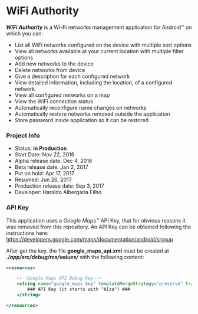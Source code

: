# **WiFi Authority**

**_WiFi Authority_** is a Wi-Fi networks management application for Android™ on which you can:

- List all WiFi networks configured on the device with multiple sort options
- View all networks available at your current location with multiple filter options
- Add new networks to the device
- Delete networks from device
- Give a description for each configured network
- View detailed information, including the location, of a configured network
- View all configured networks on a map
- View the WiFi connection status
- Automatically reconfigure name changes on networks
- Automatically restore networks removed outside the application
- Store password inside application so it can be restored

### Project Info

- Status: **in Production**
- Start Date: Nov 22, 2016
- Alpha release date: Dec 4, 2016
- Beta release date: Jan 2, 2017
- Put on hold: Apr 17, 2017
- Resumed: Jun 26, 2017
- Production release date: Sep 3, 2017
- Developer: Haraldo Albergaria Filho

### API Key

This application uses a *Google Maps™* API Key, that for obvious reasons it was removed from this repository. An API Key can be obtained following the instructions here:
https://developers.google.com/maps/documentation/android/signup

After get the key, the file **google_maps_api.xml** must be created at **_./app/src/debug/res/values/_** with the following content:

```xml
<resources>

    <!--Google Maps API Debug Key-->
    <string name="google_maps_key" templateMergeStrategy="preserve" translatable="false">
        ### API Key (it starts with "AIza") ###
    </string>

</resources>
```

####
